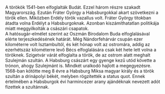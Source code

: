   A törökök 1541-ben elfoglalták Budát. Ezzel három részre szakadt Magyarország.
Ezután Fráter György a Habsburgokkal akart szövetkezni a török ellen. Miközben Erdély török vazallus volt.
Fráter György titokban átadta volna Erdélyt a Habsburgoknak. Azonban kiszámíthatatlan politikája miatt meggyilkolták a császári csapatok.   
  A hatósugár-elmélet szerint az Oszmán Birodalom Buda elfoglalásával elérte terjeszkedésének határát.
Még Nándorfehárvár csupán ezer kilométerre volt Isztambultól, és két hónap volt az ostromára, addig az ezerhétszáz kilométerre levő Bécs elfoglalására csak két hete lett volna a töröknek.
Szigetvár várát elfoglalta a török, de az ostrom alatt meghalt Szulejmán szultán.
A Habsburg császárt egy gyenge kezű utód követte a trónon, ahogy Szulejmánt is. Mindkét uralkodó hajlott a megegyezésre.  
1568-ban kötötte meg 8 évre a Habsburg Miksa magyar király és a török szultán a drinápolyi békét, melyben rögzítették a status quot.
Ennek értelmében a Habsburgok évi harmincezer arany ajándéknak nevezett adót fizettek a szultánnak.
